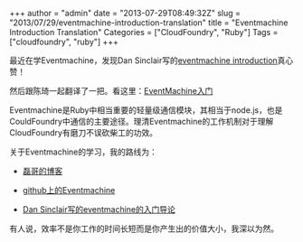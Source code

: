+++
author = "admin"
date = "2013-07-29T08:49:32Z"
slug = "2013/07/29/eventmachine-introduction-translation"
title = "Eventmachine Introduction Translation"
Categories = ["CloudFoundry", "Ruby"]
Tags = ["cloudfoundry", "ruby"]
+++

最近在学Eventmachine，发现Dan Sinclair写的[eventmachine introduction](http://everburning.com/wp-content/uploads/2009/02/eventmachine_introduction_10.pdf)真心赞！





然后跟陈琦一起翻译了一把。看这里：[EventMachine入门](https://wonderflow.info/images/2013-07-29-eventmachine-introduction-translation/EventMachine%E5%85%A5%E9%97%A8.pdf)





Eventmachine是Ruby中相当重要的轻量级通信模块，其相当于node.js，也是CouldFoundry中通信的主要途径。理清Eventmachine的工作机制对于理解CloudFoundry有磨刀不误砍柴工的功效。





关于Eventmachine的学习，我的路线为：







  * [磊哥的博客](http://blog.csdn.net/resouer/article/details/7975550)


  * [github上的Eventmachine](https://github.com/eventmachine/eventmachine/wiki/Tutorials)


  * [Dan Sinclair写的eventmachine的入门导论](http://everburning.com/wp-content/uploads/2009/02/eventmachine_introduction_10.pdf)





有人说，效率不是你工作的时间长短而是你产生出的价值大小，我深以为然。



